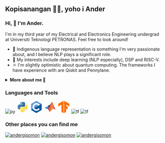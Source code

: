 ## Kopisanangan 👋😁, yoho i Ander
### Hi, 👋 I'm Ander. 

I'm in my third year of my Electrical and Electronics Engineering undergrad at Universiti Teknologi PETRONAS. Feel free to look around!

- 🌾 Indigenous language representation is something I'm very passionate about, and I believe NLP plays a significant role.
- 🌄 My interests include deep learning (NLP especially), DSP and RISC-V.
- ⚛️ I'm slightly optimistic about quantum computing. The frameworks I have experience with are Qiskit and Pennylane.

<details>
    <summary><strong>More about me 🤗</strong></summary>

  - 🙋‍♂️ I'm from Sabah.
  - 😄 I speak Kadazandusun, Malay, and English.
  - 🥚 I was born on the last day of 2003.

</details>

### Languages and Tools
<p align="left"> <img src="https://riscv.org/wp-content/uploads/2020/06/riscv-color.svg" alt="py" width="100" height="40"/> <img src="https://raw.githubusercontent.com/devicons/devicon/master/icons/python/python-original.svg" alt="py" width="40" height="40"/> <img src="https://raw.githubusercontent.com/devicons/devicon/master/icons/c/c-original.svg" alt="c" width="40" height="40"/> <img src="https://raw.githubusercontent.com/devicons/devicon/master/icons/matlab/matlab-original.svg" alt="matlab" width="40" height="40"/> <img src="https://raw.githubusercontent.com/devicons/devicon/master/icons/tensorflow/tensorflow-original.svg" alt="tf" width="40" height="40"/> <img src="https://upload.wikimedia.org/wikipedia/commons/5/51/Qiskit-Logo.svg" alt="tf" width="40" height="40"/> <img src="https://avatars.githubusercontent.com/u/64286425?s=200&v=4" alt="tf" width="40" height="40"/></p>

### Other places you can find me
<p align="left"> <a href="https://youtube.com/@kogumilaan" target="blank"> <img src="https://raw.githubusercontent.com/rahuldkjain/github-profile-readme-generator/master/src/images/icons/Social/youtube.svg" alt="andergisomon" height="40" width="40" /></a> <a href="https://huggingface.co/anderbogia" target="blank"> <img src="https://huggingface.co/front/assets/huggingface_logo-noborder.svg" alt="andergisomon" height="40" width="43"/></a>  <a href="https://mastodon.social/@guang_gagu" target="blank"> <img src="https://joinmastodon.org/logos/logo-purple.svg" alt="andergisomon" height="40" width="43"/></a></p>

